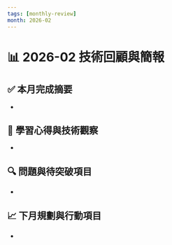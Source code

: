 ```yaml
---
tags: [monthly-review]
month: 2026-02
---
```


# 📊 2026-02 技術回顧與簡報

## ✅ 本月完成摘要

- 

## 🧠 學習心得與技術觀察

- 

## 🔍 問題與待突破項目

- 

## 📈 下月規劃與行動項目

- 
